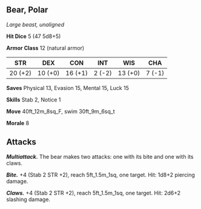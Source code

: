 ## Bear, Polar

*Large beast, unaligned*

**Hit Dice** 5 (47 5d8+5)

**Armor Class** 12 (natural armor)

| STR     | DEX     | CON     | INT     | WIS     | CHA     |
|---------|---------|---------|---------|---------|---------|
| 20 (+2) | 10 (+0) | 16 (+1) |  2 (-2) | 13 (+0) |  7 (-1) |

**Saves** Physical 13, Evasion 15, Mental 15, Luck 15

**Skills** Stab 2, Notice 1

**Move** 40ft_12m_8sq_F, swim 30ft_9m_6sq_t

**Morale** 8

## Attacks

***Multiattack.*** The bear makes two attacks: one with its bite and one with its claws.

***Bite.*** +4 (Stab 2 STR +2), reach 5ft_1.5m_1sq, one target. Hit: 1d8+2 piercing damage.

***Claws.*** +4 (Stab 2 STR +2), reach 5ft_1.5m_1sq, one target. Hit: 2d6+2 slashing damage.


